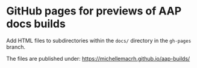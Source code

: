 # GitHub pages for previews of AAP docs builds

Add HTML files to subdirectories within the `docs/` directory in the `gh-pages` branch.

The files are published under: https://michellemacrh.github.io/aap-builds/